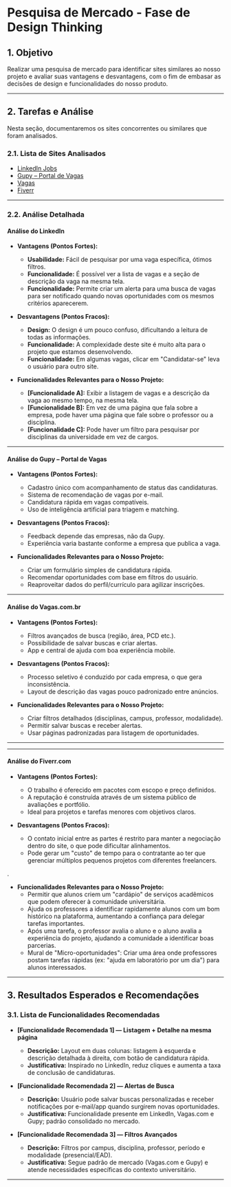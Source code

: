 # Pesquisa de Mercado - Fase de Design Thinking

## 1. Objetivo

Realizar uma pesquisa de mercado para identificar sites similares ao nosso projeto e avaliar suas vantagens e desvantagens, com o fim de embasar as decisões de design e funcionalidades do nosso produto.

---

## 2. Tarefas e Análise

Nesta seção, documentaremos os sites concorrentes ou similares que foram analisados.

### 2.1. Lista de Sites Analisados

* [LinkedIn Jobs](https://www.linkedin.com/jobs/)
* [Gupy – Portal de Vagas](https://portal.gupy.io/)
* [Vagas](https://www.vagas.com.br/)
* [Fiverr](https://www.fiverr.com/)

---

### 2.2. Análise Detalhada

#### **Análise do LinkedIn**

* **Vantagens (Pontos Fortes):**
  * **Usabilidade:** Fácil de pesquisar por uma vaga específica, ótimos filtros.
  * **Funcionalidade:** É possível ver a lista de vagas e a seção de descrição da vaga na mesma tela.
  * **Funcionalidade:** Permite criar um alerta para uma busca de vagas para ser notificado quando novas oportunidades com os mesmos critérios aparecerem.

* **Desvantagens (Pontos Fracos):**
  * **Design:** O design é um pouco confuso, dificultando a leitura de todas as informações.
  * **Funcionalidade:** A complexidade deste site é muito alta para o projeto que estamos desenvolvendo.
  * **Funcionalidade:** Em algumas vagas, clicar em "Candidatar-se" leva o usuário para outro site.

* **Funcionalidades Relevantes para o Nosso Projeto:**
  * **[Funcionalidade A]:** Exibir a listagem de vagas e a descrição da vaga ao mesmo tempo, na mesma tela.
  * **[Funcionalidade B]:** Em vez de uma página que fala sobre a empresa, pode haver uma página que fale sobre o professor ou a disciplina.
  * **[Funcionalidade C]:** Pode haver um filtro para pesquisar por disciplinas da universidade em vez de cargos.

---

#### **Análise do Gupy – Portal de Vagas**

* **Vantagens (Pontos Fortes):**
  * Cadastro único com acompanhamento de status das candidaturas.
  * Sistema de recomendação de vagas por e-mail.
  * Candidatura rápida em vagas compatíveis.
  * Uso de inteligência artificial para triagem e matching.

* **Desvantagens (Pontos Fracos):**
  * Feedback depende das empresas, não da Gupy.
  * Experiência varia bastante conforme a empresa que publica a vaga.

* **Funcionalidades Relevantes para o Nosso Projeto:**
  * Criar um formulário simples de candidatura rápida.
  * Recomendar oportunidades com base em filtros do usuário.
  * Reaproveitar dados do perfil/currículo para agilizar inscrições.

---

#### **Análise do Vagas.com.br**

* **Vantagens (Pontos Fortes):**
  * Filtros avançados de busca (região, área, PCD etc.).
  * Possibilidade de salvar buscas e criar alertas.
  * App e central de ajuda com boa experiência mobile.

* **Desvantagens (Pontos Fracos):**
  * Processo seletivo é conduzido por cada empresa, o que gera inconsistência.
  * Layout de descrição das vagas pouco padronizado entre anúncios.

* **Funcionalidades Relevantes para o Nosso Projeto:**
  * Criar filtros detalhados (disciplinas, campus, professor, modalidade).
  * Permitir salvar buscas e receber alertas.
  * Usar páginas padronizadas para listagem de oportunidades.

---

---

#### **Análise do Fiverr.com**

* **Vantagens (Pontos Fortes):**
  * O trabalho é oferecido em pacotes com escopo e preço definidos.
  * A reputação é construída através de um sistema público de avaliações e portfólio.
  * Ideal para projetos e tarefas menores com objetivos claros.

* **Desvantagens (Pontos Fracos):**
  *  O contato inicial entre as partes é restrito para manter a negociação dentro do site, o que pode dificultar alinhamentos.
  * Pode gerar um "custo" de tempo para o contratante ao ter que gerenciar múltiplos pequenos projetos com diferentes freelancers.

.

* **Funcionalidades Relevantes para o Nosso Projeto:**
  * Permitir que alunos criem um "cardápio" de serviços acadêmicos que podem oferecer à comunidade universitária.
  * Ajuda os professores a identificar rapidamente alunos com um bom histórico na plataforma, aumentando a confiança para delegar tarefas importantes.
  * Após uma tarefa, o professor avalia o aluno e o aluno avalia a experiência do projeto, ajudando a comunidade a identificar boas parcerias.
  * Mural de "Micro-oportunidades": Criar uma área onde professores postam tarefas rápidas (ex: "ajuda em laboratório por um dia") para alunos interessados.

---

## 3. Resultados Esperados e Recomendações

### 3.1. Lista de Funcionalidades Recomendadas

* **[Funcionalidade Recomendada 1] — Listagem + Detalhe na mesma página**
  * **Descrição:** Layout em duas colunas: listagem à esquerda e descrição detalhada à direita, com botão de candidatura rápida.
  * **Justificativa:** Inspirado no LinkedIn, reduz cliques e aumenta a taxa de conclusão de candidaturas.

* **[Funcionalidade Recomendada 2] — Alertas de Busca**
  * **Descrição:** Usuário pode salvar buscas personalizadas e receber notificações por e-mail/app quando surgirem novas oportunidades.
  * **Justificativa:** Funcionalidade presente em LinkedIn, Vagas.com e Gupy; padrão consolidado no mercado.

* **[Funcionalidade Recomendada 3] — Filtros Avançados**
  * **Descrição:** Filtros por campus, disciplina, professor, período e modalidade (presencial/EAD).
  * **Justificativa:** Segue padrão de mercado (Vagas.com e Gupy) e atende necessidades específicas do contexto universitário.

---
